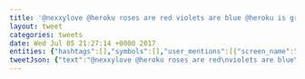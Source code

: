 ```yaml
---
title: '@nexxylove @heroku roses are red violets are blue @heroku is great and so are you?  Did I win?'
layout: tweet
categories: tweets
date: Wed Jul 05 21:27:14 +0000 2017
entities: {"hashtags":[],"symbols":[],"user_mentions":[{"screen_name":"nexxylove","name":"Emily Rose","id":892626191928107000,"id_str":"892626191928107008","indices":[0,10]},{"screen_name":"heroku","name":"Heroku","id":10257182,"id_str":"10257182","indices":[11,18]},{"screen_name":"heroku","name":"Heroku","id":10257182,"id_str":"10257182","indices":[50,57]}],"urls":[]}
tweetJson: {"text":"@nexxylove @heroku roses are red\nviolets are blue\n@heroku is great\nand so are you?\n\nDid I win?"}
---
```

